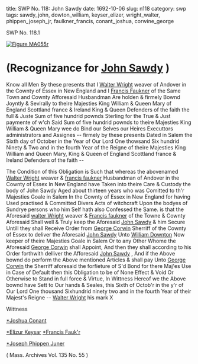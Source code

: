 title: SWP No. 118: John Sawdy
date: 1692-10-06
slug: n118
category: swp
tags: sawdy_john, dowton_william, keyser_elizer, wright_walter, phippen_joseph_jr, faulkner_francis, conant_joshua, corwine_george




<div markdown class="doc" id="n118.1">

<div class="doc_id">SWP No. 118.1</div>



<span markdown class="figure">[![Figure MA055r](archives/MA135/small/MA055r.jpg)](archives/MA135/large/MA055r.jpg)</span>


# (Recognizance for [John Sawdy](/tag/sawdy_john.html) )

Know all Men By these presents that I [Walter Wright](/tag/wright_walter.html) weaver of Andover in the Cownty of Essex in New England and I [Francis Faukner](/tag/faulkner_francis.html) of the Same Town and Cownty Afforesaid Husbandman Are holden & firmely Bownd Joyntly & Sevirally to theire Majesties King William & Queen Mary of England Scottland france & Ireland King & Queen Defenders of the faith the full & Juste Sum of five hundrid pownds Sterling for the True & Just paymente of w'ch Said Sum of five hundrid pownds to theire Majesties King William & Queen Mary wee do Bind our Selves our Heires Executtors administrators and Assignes -- firmely by these presents Dated in Salem the Sixth day of October in the Year of Our Lord One thowsand Six hundrid Ninety & Two and in the fourth Year of the Reigne of theire Majesties King William and Queen Mary, King & Queen of England Scottland france & Ireland Defenders of the faith --

The Condition of this Obligation is Such that whereas the abovenamed [Walter Wright](/tag/wright_walter.html) weaver & [francis faukner](/tag/faulkner_francis.html) Husbandman of Andover in the Cownty of Essex In New England have Taken into theire Care & Custody the body of John Sawdy Aged about thirteen years who was Comitted to th'r Majesties Goale in Salem In the Cownty of Essex in New England for having Used practised & Committed Divers Acts of witchcraft Upon the bodyes of Sundrye persons who him Self hath also Confessed the Same. is that the Aforesaid [walter Wright](/tag/wright_walter.html) weaver & [Francis faukner](/tag/faulkner_francis.html) of the Towne & Cownty Aforesaid Shall well & Truly keep the Aforesaid [John Sawdy](/tag/sawdy_john.html) & him Secure Untill they shall Receive Order from [George Corwin](/tag/corwine_george.html) Sherriff of the Cownty of Essex to deliver the Aforesaid [John Sawdy](/tag/sawdy_john.html) Unto [William Downton](/tag/dowton_william.html) Now keeper of theire Majesties Goale in Salem Or to any Other Whome the Aforesaid [George Corwin](/tag/corwine_george.html) shall Appoint, And then they shall according to his Order forthwith delliver the Afforesaid [John Sawdy](/tag/sawdy_john.html) , And if the Above bownd do perform the Above  mentioned Articles & shall pay Unto [George Corwin](/tag/corwine_george.html) the Sherriff aforesaid the forfieture of S'd Bond for there Maj'es Use in Case of Default then this Obligation to be of None Effect & Void Or Otherwise to Stand in full force & Virtue, In Wittness Hereof we the Above bownd have Sett to Our hands & Seales, this Sixth of Octob'r in the y'r of Our Lord One thousand Sixhundrid ninety two and in the fourth Year of their Majest's Reigne -- [Walter Wright](/tag/wright_walter.html) his mark X

Wittness 

[*Joshua Conant](/tag/conant_joshua.html)



[*Elizur Keysar](/tag/keyser_elizer.html) [*Francis Fauk'r](/tag/faulkner_francis.html)

[*Joseph Phippen Juner](/tag/phippen_joseph_jr.html)



( Mass. Archives Vol. 135 No. 55 )


</div>

